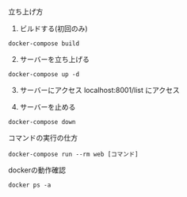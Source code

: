 立ち上げ方

1. ビルドする(初回のみ)
```
docker-compose build
```

2. サーバーを立ち上げる
```
docker-compose up -d
```
3. サーバーにアクセス
localhost:8001/list
にアクセス 

4. サーバーを止める
```
docker-compose down
```

コマンドの実行の仕方
```
docker-compose run --rm web [コマンド]
```

dockerの動作確認
```
docker ps -a
```
